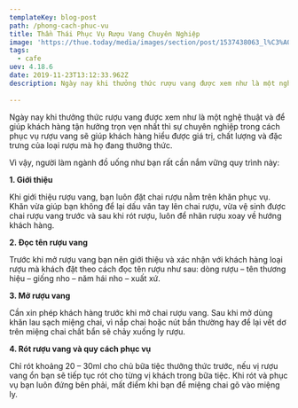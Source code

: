 ```yaml
---
templateKey: blog-post
path: /phong-cach-phuc-vu
title: Thần Thái Phục Vụ Rượu Vang Chuyên Nghiệp
image: 'https://thue.today/media/images/section/post/1537438063_l%C3%A0m-th%E1%BA%BF-n%C3%A0o-tr%E1%BB%9F-th%C3%A0nh-nh%C3%A2n-vi%C3%AAn-ph%E1%BB%A5c-v%E1%BB%A5-chuy%C3%AAn-nghi%E1%BB%87p.jpg' 
tags:
  - cafe
uev: 4.18.6
date: 2019-11-23T13:12:33.962Z
description: Ngày nay khi thưởng thức rượu vang được xem như là một nghệ thuật và để giúp khách hàng tận hưởng trọn vẹn nhất thì sự chuyên nghiệp trong cách phục vụ rượu vang sẽ giúp khách hàng hiểu được giá trị.
 
---
```


Ngày nay khi thưởng thức rượu vang được xem như là một nghệ thuật và để giúp khách hàng tận hưởng trọn vẹn nhất thì sự chuyên nghiệp trong cách phục vụ rượu vang sẽ giúp khách hàng hiểu được giá trị, chất lượng và đặc trưng của loại rượu mà họ đang thưởng thức.

Vì vậy, người làm ngành đồ uống như bạn rất cần nắm vững quy trình này:

**1. Giới thiệu**

Khi giới thiệu rượu vang, bạn luôn đặt chai rượu nằm trên khăn phục vụ. Khăn vừa giúp bạn không để lại dấu vân tay lên chai rượu, vừa vệ sinh được chai rượu vang trước và sau khi rót rượu, luôn để nhãn rượu xoay về hướng khách hàng.

**2. Đọc tên rượu vang**

Trước khi mở rượu vang bạn nên giới thiệu và xác nhận với khách hàng loại rượu mà khách đặt theo cách đọc tên rượu như sau: dòng rượu – tên thương hiệu – giống nho – năm hái nho – xuất xứ.



**3. Mở rượu vang**

Cần xin phép khách hàng trước khi mở chai rượu vang. Sau khi mở dùng khăn lau sạch miệng chai, vì nắp chai hoặc nút bần thường hay để lại vết dơ trên miệng chai chất bẩn sẽ chảy xuống ly rượu.

**4. Rót rượu vang và quy cách phục vụ**

Chỉ rót khoảng 20 – 30ml cho chủ bữa tiệc thưởng thức trước, nếu vị rượu vang ổn bạn sẽ tiếp tục rót cho từng vị khách trong bữa tiệc. Khi rót và phục vụ bạn luôn đứng bên phải, mất điểm khi bạn để miệng chai gõ vào miệng ly.